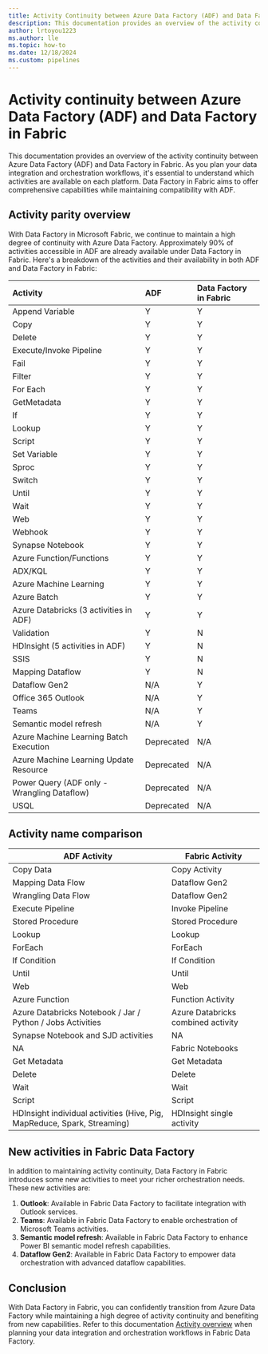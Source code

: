 ```yaml
---
title: Activity Continuity between Azure Data Factory (ADF) and Data Factory in Fabric
description: This documentation provides an overview of the activity continuity between Azure Data Factory (ADF) and Data Factory in Fabric.
author: lrtoyou1223 
ms.author: lle
ms.topic: how-to 
ms.date: 12/18/2024
ms.custom: pipelines
---
```


# Activity continuity between Azure Data Factory (ADF) and Data Factory in Fabric

This documentation provides an overview of the activity continuity between Azure Data Factory (ADF) and Data Factory in Fabric. As you plan your data integration and orchestration workflows, it's essential to understand which activities are available on each platform. Data Factory in Fabric aims to offer comprehensive capabilities while maintaining compatibility with ADF.

## Activity parity overview

With Data Factory in Microsoft Fabric, we continue to maintain a high degree of continuity with Azure Data Factory. Approximately 90% of activities accessible in ADF are already available under Data Factory in Fabric. Here's a breakdown of the activities and their availability in both ADF and Data Factory in Fabric:

|Activity|ADF| Data Factory in Fabric|
|:---|:---|:---|
|Append Variable|Y|Y|
|Copy|Y|Y|
|Delete|Y|Y|
|Execute/Invoke Pipeline|Y|Y|
|Fail|Y|Y|
|Filter|Y|Y|
|For Each|Y|Y|
|GetMetadata|Y|Y|
|If|Y|Y|
|Lookup|Y|Y|
|Script|Y|Y|
|Set Variable|Y|Y|
|Sproc|Y|Y|
|Switch|Y|Y|
|Until|Y|Y|
|Wait|Y|Y|
|Web|Y|Y|
|Webhook|Y|Y|
|Synapse Notebook|Y|Y|
|Azure Function/Functions|Y|Y|
|ADX/KQL|Y|Y|
|Azure Machine Learning|Y|Y|
|Azure Batch|Y|Y|
|Azure Databricks (3 activities in ADF)|Y|Y|
|Validation|Y|N|
|HDInsight (5 activities in ADF)|Y|N|
|SSIS|Y|N|
|Mapping Dataflow|Y|N|
|Dataflow Gen2|N/A|Y|
|Office 365 Outlook|N/A|Y|
|Teams|N/A|Y|
|Semantic model refresh|N/A|Y|
|Azure Machine Learning Batch Execution|Deprecated|N/A|
|Azure Machine Learning Update Resource|Deprecated|N/A|
|Power Query (ADF only - Wrangling Dataflow)|Deprecated|N/A|
|USQL|Deprecated|N/A|

## Activity name comparison

| **ADF Activity** | **Fabric Activity** |
|------------------|--------------------|
| Copy Data | Copy Activity |
| Mapping Data Flow | Dataflow Gen2 |
| Wrangling Data Flow | Dataflow Gen2 |
| Execute Pipeline | Invoke Pipeline |
| Stored Procedure | Stored Procedure |
| Lookup | Lookup |
| ForEach | ForEach |
| If Condition | If Condition |
| Until | Until |
| Web | Web |
| Azure Function | Function Activity |
| Azure Databricks Notebook / Jar / Python / Jobs Activities | Azure Databricks combined activity |
| Synapse Notebook and SJD activities | NA |
| NA | Fabric Notebooks |
| Get Metadata | Get Metadata |
| Delete | Delete |
| Wait | Wait |
| Script | Script |
| HDInsight individual activities (Hive, Pig, MapReduce, Spark, Streaming) | HDInsight single activity |


## New activities in Fabric Data Factory

In addition to maintaining activity continuity, Data Factory in Fabric introduces some new activities to meet your richer orchestration needs. These new activities are:

1. **Outlook**: Available in Fabric Data Factory to facilitate integration with Outlook services.
1. **Teams**: Available in Fabric Data Factory to enable orchestration of Microsoft Teams activities.
1. **Semantic model refresh**: Available in Fabric Data Factory to enhance Power BI semantic model refresh capabilities.
1. **Dataflow Gen2**: Available in Fabric Data Factory to empower data orchestration with advanced dataflow capabilities.

## Conclusion

With Data Factory in Fabric, you can confidently transition from Azure Data Factory while maintaining a high degree of activity continuity and benefiting from new capabilities. Refer to this documentation [Activity overview](activity-overview.md) when planning your data integration and orchestration workflows in Fabric Data Factory.
